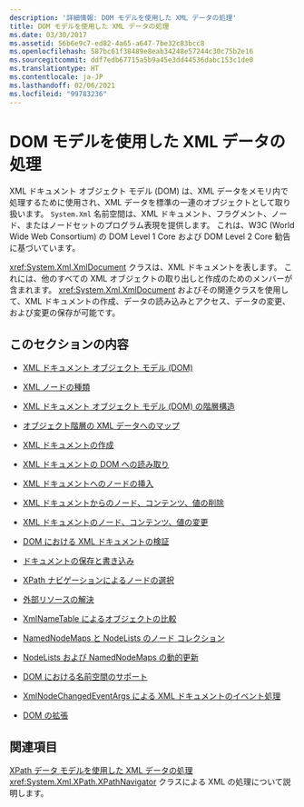 ```yaml
---
description: '詳細情報: DOM モデルを使用した XML データの処理'
title: DOM モデルを使用した XML データの処理
ms.date: 03/30/2017
ms.assetid: 56b6e9c7-ed82-4a65-a647-7be32c83bcc8
ms.openlocfilehash: 587bc61f38489e8eab34248e57244c30c75b2e16
ms.sourcegitcommit: ddf7edb67715a5b9a45e3dd44536dabc153c1de0
ms.translationtype: HT
ms.contentlocale: ja-JP
ms.lasthandoff: 02/06/2021
ms.locfileid: "99783236"
---
```

# <a name="process-xml-data-using-the-dom-model"></a>DOM モデルを使用した XML データの処理

XML ドキュメント オブジェクト モデル (DOM) は、XML データをメモリ内で処理するために使用され、XML データを標準の一連のオブジェクトとして取り扱います。 `System.Xml` 名前空間は、XML ドキュメント、フラグメント、ノード、またはノードセットのプログラム表現を提供します。 これは、W3C (World Wide Web Consortium) の DOM Level 1 Core および DOM Level 2 Core 勧告に基づいています。  
  
 <xref:System.Xml.XmlDocument> クラスは、XML ドキュメントを表します。 これには、他のすべての XML オブジェクトの取り出しと作成のためのメンバーが含まれます。 <xref:System.Xml.XmlDocument> およびその関連クラスを使用して、XML ドキュメントの作成、データの読み込みとアクセス、データの変更、および変更の保存が可能です。  
  
## <a name="in-this-section"></a>このセクションの内容  
  
- [XML ドキュメント オブジェクト モデル (DOM)](xml-document-object-model-dom.md)  
  
- [XML ノードの種類](types-of-xml-nodes.md)  
  
- [XML ドキュメント オブジェクト モデル (DOM) の階層構造](xml-document-object-model-dom-hierarchy.md)  
  
- [オブジェクト階層の XML データへのマップ](mapping-the-object-hierarchy-to-xml-data.md)  
  
- [XML ドキュメントの作成](xml-document-creation.md)  
  
- [XML ドキュメントの DOM への読み取り](reading-an-xml-document-into-the-dom.md)  
  
- [XML ドキュメントへのノードの挿入](inserting-nodes-into-an-xml-document.md)  
  
- [XML ドキュメントからのノード、コンテンツ、値の削除](removing-nodes-content-and-values-from-an-xml-document.md)  
  
- [XML ドキュメントのノード、コンテンツ、値の変更](modifying-nodes-content-and-values-in-an-xml-document.md)  
  
- [DOM における XML ドキュメントの検証](validating-an-xml-document-in-the-dom.md)  
  
- [ドキュメントの保存と書き込み](saving-and-writing-a-document.md)  
  
- [XPath ナビゲーションによるノードの選択](select-nodes-using-xpath-navigation.md)  
  
- [外部リソースの解決](resolving-external-resources.md)  
  
- [XmlNameTable によるオブジェクトの比較](object-comparison-using-xmlnametable.md)  
  
- [NamedNodeMaps と NodeLists のノード コレクション](node-collections-in-namednodemaps-and-nodelists.md)  
  
- [NodeLists および NamedNodeMaps の動的更新](dynamic-updates-to-nodelists-and-namednodemaps.md)  
  
- [DOM における名前空間のサポート](namespace-support-in-the-dom.md)  
  
- [XmlNodeChangedEventArgs による XML ドキュメントのイベント処理](event-handling-in-an-xml-document-using-the-xmlnodechangedeventargs.md)  
  
- [DOM の拡張](extending-the-dom.md)  
  
## <a name="related-sections"></a>関連項目  

 [XPath データ モデルを使用した XML データの処理](process-xml-data-using-the-xpath-data-model.md)  
 <xref:System.Xml.XPath.XPathNavigator> クラスによる XML の処理について説明します。
